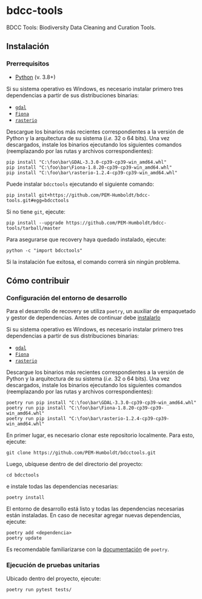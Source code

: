 # bdcc-tools
BDCC Tools: Biodiversity Data Cleaning and Curation Tools.

## Instalación

### Prerrequisitos
* [Python](https://www.python.org/downloads/) (v. 3.8+)

Si su sistema operativo es Windows, es necesario instalar primero tres dependencias a partir de sus distribuciones binarias:

* [`gdal`](https://www.lfd.uci.edu/~gohlke/pythonlibs/#gdal)
* [`Fiona`](https://www.lfd.uci.edu/~gohlke/pythonlibs/#fiona)
* [`rasterio`](https://www.lfd.uci.edu/~gohlke/pythonlibs/#rasterio)

Descargue los binarios más recientes correspondientes a la versión de Python y la arquitectura de su sistema (*i.e.* 32 o 64 bits). Una vez descargados, instale los binarios ejecutando los siguientes comandos (reemplazando por las rutas y archivos correspondientes):

```
pip install "C:\foo\bar\GDAL-3.3.0-cp39-cp39-win_amd64.whl"
pip install "C:\foo\bar\Fiona-1.8.20-cp39-cp39-win_amd64.whl"
pip install "C:\foo\bar\rasterio-1.2.4-cp39-cp39-win_amd64.whl"
```



Puede instalar `bdcctools` ejecutando el siguiente comando:

```
pip install git+https://github.com/PEM-Humboldt/bdcc-tools.git#egg=bdcctools
```

Si no tiene `git`, ejecute:

```
pip install --upgrade https://github.com/PEM-Humboldt/bdcc-tools/tarball/master
```

Para asegurarse que recovery haya quedado instalado, ejecute:

```
python -c "import bdcctools"
```

Si la instalación fue exitosa, el comando correrá sin ningún problema.


## Cómo contribuir

### Configuración del entorno de desarrollo
Para el desarrollo de recovery se utiliza `poetry`, un auxiliar de empaquetado y gestor de dependencias. Antes de continuar debe [instalarlo](https://python-poetry.org/docs/#installation)

Si su sistema operativo es Windows, es necesario instalar primero tres dependencias a partir de sus distribuciones binarias:

* [`gdal`](https://www.lfd.uci.edu/~gohlke/pythonlibs/#gdal)
* [`Fiona`](https://www.lfd.uci.edu/~gohlke/pythonlibs/#fiona)
* [`rasterio`](https://www.lfd.uci.edu/~gohlke/pythonlibs/#rasterio)

Descargue los binarios más recientes correspondientes a la versión de Python y la arquitectura de su sistema (*i.e.* 32 o 64 bits). Una vez descargados, instale los binarios ejecutando los siguientes comandos (reemplazando por las rutas y archivos correspondientes):

```
poetry run pip install "C:\foo\bar\GDAL-3.3.0-cp39-cp39-win_amd64.whl"
poetry run pip install "C:\foo\bar\Fiona-1.8.20-cp39-cp39-win_amd64.whl"
poetry run pip install "C:\foo\bar\rasterio-1.2.4-cp39-cp39-win_amd64.whl"
```

En primer lugar, es necesario clonar este repositorio localmente. Para esto, ejecute:

```
git clone https://github.com/PEM-Humboldt/bdcctools.git
```

 Luego, ubíquese dentro de del directorio del proyecto:
 
 ```
cd bdcctools
```

e instale todas las dependencias necesarias:

```
poetry install
```

El entorno de desarrollo está listo y todas las dependencias necesarias están instaladas. En caso de necesitar agregar nuevas dependencias, ejecute:

```
poetry add <dependencia>
poetry update
```

Es recomendable familiarizarse con la [documentación](https://python-poetry.org/docs/) de `poetry`.

### Ejecución de pruebas unitarias
Ubicado dentro del proyecto, ejecute:

```
poetry run pytest tests/
```
